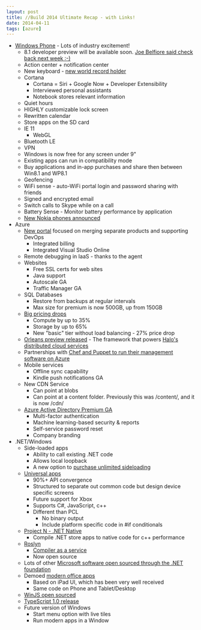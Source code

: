 ```yaml
---
layout: post
title: //Build 2014 Ultimate Recap - with Links!
date: 2014-04-11
tags: [azure]
---
```


* [Windows Phone](http://blogs.windows.com/windows_phone/b/windowsphone/archive/2014/04/02/cortana-yes-and-many-many-other-great-features-coming-in-windows-phone-8-1.aspx) - Lots of industry excitement!
	* 8.1 developer preview will be available soon. [Joe Belfiore said check back next week :-)](https://twitter.com/joebelfiore/status/454281727158919168)
	* Action center + notification center
	* New keyboard - [new world record holder](https://www.youtube.com/watch?v=WM60BZUTOC8)
	* Cortana
		* Cortana = Siri + Google Now + Developer Extensibility
		* Interviewed personal assistants
		* Notebook stores relevant information
	* Quiet hours
	* HIGHLY customizable lock screen
	* Rewritten calendar
	* Store apps on the SD card
	* IE 11
		* WebGL
	* Bluetooth LE
	* VPN
	* Windows is now free for any screen under 9"
	* Existing apps can run in compatibility mode
	* Buy applications and in-app purchases and share then between Win8.1 and WP8.1
	* Geofencing
	* WiFi sense - auto-WiFi portal login and password sharing with friends
	* Signed and encrypted email
	* Switch calls to Skype while on a call
	* Battery Sense - Monitor battery performance by application
	* [New Nokia phones announced](http://press.nokia.com/2014/04/02/nokia-introduces-three-lumia-smartphones-for-windows-phone-8-1/)
* Azure
	* [New portal](https://portal.azure.com/) focused on merging separate products and supporting DevOps
		* Integrated billing
		* Integrated Visual Studio Online
	* Remote debugging in IaaS - thanks to the agent
	* Websites
		* Free SSL certs for web sites
		* Java support
		* Autoscale GA
		* Traffic Manager GA
	* SQL Databases
		* Restore from backups at regular intervals
		* Max size for premium is now 500GB, up from 150GB
	* [Big pricing drops](http://blogs.msdn.com/b/windowsazure/archive/2014/03/31/microsoft-azure-innovation-quality-and-price.aspx)
		* Compute by up to 35%
		* Storage by up to 65%
		* New "basic" tier without load balancing - 27% price drop
	* [Orleans preview released](http://research.microsoft.com/en-us/projects/orleans/) - The framework that powers [Halo's distributed cloud services](http://channel9.msdn.com/Events/Build/2014/3-641)
	* Partnerships with [Chef and Puppet to run their management software on Azure](http://techcrunch.com/2014/04/03/microsoft-updates-azure-with-deeper-visual-studio-integration-puppet-and-chef-support/)
	* Mobile services
		* Offline sync capability
		* Kindle push notifications GA
	* New CDN Service
		* Can point at blobs
		* Can point at a content folder. Previously this was /content/, and it is now /cdn/
	* [Azure Active Directory Premium GA](http://blogs.technet.com/b/ad/archive/2014/04/03/azure-active-directory-premium-has-reached-ga.aspx)
		* Multi-factor authentication
		* Machine learning-based security & reports
		* Self-service password reset
		* Company branding
* .NET/Windows
	* Side-loaded apps
		* Ability to call existing .NET code
		* Allows local loopback
		* A new option to [purchase unlimited sideloading](http://blogs.windows.com/windows/b/business/archive/2014/04/02/building-the-mobile-workplace-with-windows-and-windows-phone.aspx)
	* [Universal apps](http://channel9.msdn.com/Events/Build/2014/3-591)
		* 90%+ API convergence		
		* Structured to separate out common code but design device specific screens
		* Future support for Xbox
		* Supports C#, JavaScript, c++
		* Different than PCL
			* No binary output
			* Include platform specific code in #if conditionals
	* [Project N - .NET Native](http://msdn.microsoft.com/en-US/vstudio/dotnetnative)
		* Compile .NET store apps to native code for c++ performance
	* [Roslyn](https://roslyn.codeplex.com/)
		* [Compiler as a service](http://channel9.msdn.com/Events/Build/2014/2-577)
		* Now open source
	* Lots of other [Microsoft software open sourced through the .NET foundation](http://www.dotnetfoundation.org/)
	* Demoed [modern office apps](http://winsupersite.com/office/office-touch-windows-outclass-version-ipad?)
		* Based on iPad UI, which has been very well received
		* Same code on Phone and Tablet/Desktop
	* [WinJS open sourced](http://channel9.msdn.com/Events/Build/2014/2-506)
	* [TypeScript 1.0 release](http://channel9.msdn.com/Events/Build/2014/3-576)
	* Future version of Windows
		* Start menu option with live tiles
		* Run modern apps in a Window